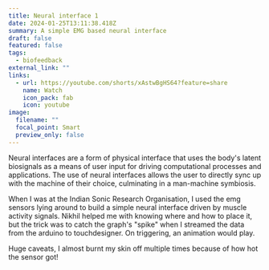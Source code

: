 ```yaml
---
title: Neural interface 1
date: 2024-01-25T13:11:38.418Z
summary: A simple EMG based neural interface
draft: false
featured: false
tags:
  - biofeedback
external_link: ""
links:
  - url: https://youtube.com/shorts/xAstwBgHS64?feature=share
    name: Watch
    icon_pack: fab
    icon: youtube
image:
  filename: ""
  focal_point: Smart
  preview_only: false
---
```

Neural interfaces are a form of physical interface that uses the body's latent biosignals as a means of user input for driving computational processes and applications. The use of neural interfaces allows the user to directly sync up with the machine of their choice, culminating in  a man-machine symbiosis.

When I was at the Indian Sonic Research Organisation, I used the emg sensors lying around to build a simple neural interface driven by muscle activity signals. Nikhil helped me with knowing where and how to place it, but the trick was to catch the graph's "spike" when I streamed the data from the arduino to touchdesigner. On triggering, an animation would play.

Huge caveats, I almost burnt my skin off multiple times because of how hot the sensor got!